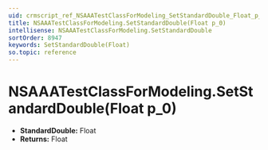 ```yaml
---
uid: crmscript_ref_NSAAATestClassForModeling_SetStandardDouble_Float_p_0
title: NSAAATestClassForModeling.SetStandardDouble(Float p_0)
intellisense: NSAAATestClassForModeling.SetStandardDouble
sortOrder: 8947
keywords: SetStandardDouble(Float)
so.topic: reference
---
```


# NSAAATestClassForModeling.SetStandardDouble(Float p_0)

* **StandardDouble:** Float
* **Returns:** Float

